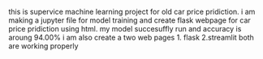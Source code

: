 this is supervice machine learning project for old car price pridiction. i am making a jupyter file for model training and create flask webpage for car price pridiction using html.
my model succesuffly run and accuracy is aroung 94.00% 
i am also create a two web pages 
         1. flask 
         2.streamlit 
         both are working properly
